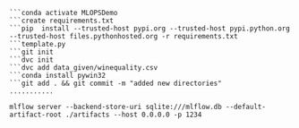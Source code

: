 ```conda create -n MLOPSDemo python=3.9 -y
```conda activate MLOPSDemo
```create requirements.txt
```pip  install --trusted-host pypi.org --trusted-host pypi.python.org --trusted-host files.pythonhosted.org -r requirements.txt
```template.py 
```git init
```dvc init
```dvc add data_given/winequality.csv
```conda install pywin32
```git add . && git commit -m "added new directories"
...........

mlflow server --backend-store-uri sqlite:///mlflow.db --default-artifact-root ./artifacts --host 0.0.0.0 -p 1234